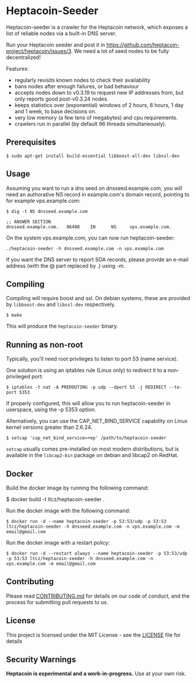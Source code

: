 # Heptacoin-Seeder

Heptacoin-seeder is a crawler for the Heptacoin network, which exposes a list of reliable nodes via a built-in DNS server.

Run your Heptacoin seeder and post it in https://github.com/heptacoin-project/heptacoin/issues/3. We need a lot of seed nodes to be fully decentralized!

Features:
* regularly revisits known nodes to check their availability
* bans nodes after enough failures, or bad behaviour
* accepts nodes down to v0.3.19 to request new IP addresses from, but only reports good post-v0.3.24 nodes.
* keeps statistics over (exponential) windows of 2 hours, 8 hours, 1 day and 1 week, to base decisions on.
* very low memory (a few tens of megabytes) and cpu requirements.
* crawlers run in parallel (by default 96 threads simultaneously).


## Prerequisites

```
$ sudo apt-get install build-essential libboost-all-dev libssl-dev
```

## Usage

Assuming you want to run a dns seed on dnsseed.example.com, you will need an authorative NS record in example.com's domain record, pointing to for example vps.example.com:

```
$ dig -t NS dnsseed.example.com

;; ANSWER SECTION
dnsseed.example.com.   86400    IN      NS     vps.example.com.
```

On the system vps.example.com, you can now run heptacoin-seeder:

```
./heptacoin-seeder -h dnsseed.example.com -n vps.example.com
```

If you want the DNS server to report SOA records, please provide an e-mail address (with the @ part replaced by .) using -m.

## Compiling

Compiling will require boost and ssl.  On debian systems, these are provided by `libboost-dev` and `libssl-dev` respectively.

```
$ make
```

This will produce the `heptacoin-seeder` binary.

## Running as non-root

Typically, you'll need root privileges to listen to port 53 (name service).

One solution is using an iptables rule (Linux only) to redirect it to a non-privileged port:

```
$ iptables -t nat -A PREROUTING -p udp --dport 53 -j REDIRECT --to-port 5353
```

If properly configured, this will allow you to run heptacoin-seeder in userspace, using the -p 5353 option.

Alternatively, you can use the CAP_NET_BIND_SERVICE capability on Linux kernel versions greater than 2.6.24.

```
$ setcap 'cap_net_bind_service=+ep' /path/to/heptacoin-seeder
```

`setcap` usually comes pre-installed on most modern distributions, but is available in the `libcap2-bin` package on debian and libcap2 on RedHat.

## Docker

Build the docker image by running the following command:

$ docker build -t ltcz/heptacoin-seeder .

Run the docker image with the following command:

```
$ docker run -d --name heptacoin-seeder -p 53:53/udp -p 53:53 ltcz/heptacoin-seeder -h dnsseed.example.com -n vps.example.com -m email@gmail.com
```

Run the docker image with a restart policy:

```
$ docker run -d --restart always --name heptacoin-seeder -p 53:53/udp -p 53:53 ltcz/heptacoin-seeder -h dnsseed.example.com -n vps.example.com -m email@gmail.com
```

## Contributing

Please read [CONTRIBUTING.md](CONTRIBUTING.md) for details on our code of conduct, and the process for submitting pull requests to us.

## License

This project is licensed under the MIT License - see the [LICENSE](LICENSE) file for details

## Security Warnings

**Heptacoin is experimental and a work-in-progress.** Use at your own risk.
